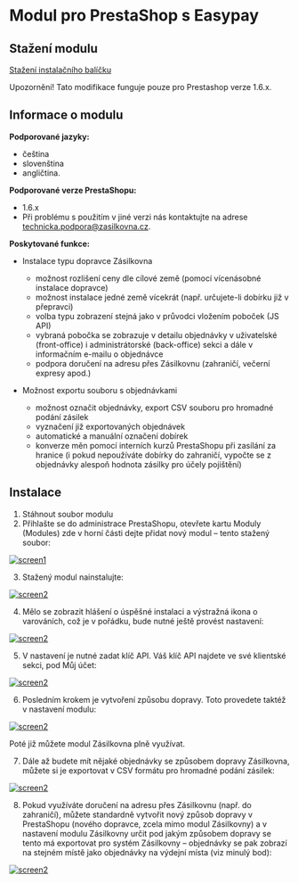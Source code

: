 # Modul pro PrestaShop s Easypay

## Stažení modulu
<a href="https://github.com/Zasilkovna/prestashop/raw/easypay/releases/packetery-latest-easypay.zip">Stažení instalačního balíčku</a>

Upozornění! Tato modifikace funguje pouze pro Prestashop verze 1.6.x.

## Informace o modulu

**Podporované jazyky:**

* čeština
* slovenština
* angličtina.

**Podporované verze PrestaShopu:**

* 1.6.x
* Při problému s použitím v jiné verzi nás kontaktujte na adrese technicka.podpora@zasilkovna.cz.

**Poskytované funkce:**

* Instalace typu dopravce Zásilkovna
  * možnost rozlišení ceny dle cílové země (pomocí vícenásobné instalace dopravce)
  * možnost instalace jedné země vícekrát (např. určujete-li dobírku již v přepravci)
  * volba typu zobrazení stejná jako v průvodci vložením poboček (JS API)
  * vybraná pobočka se zobrazuje v detailu objednávky v uživatelské (front-office) i administrátorské (back-office) sekci a dále v informačním e-mailu o objednávce
  * podpora doručení na adresu přes Zásilkovnu (zahraničí, večerní expresy apod.)

* Možnost exportu souboru s objednávkami
  * možnost označit objednávky, export CSV souboru pro hromadné podání zásilek
  * vyznačení již exportovaných objednávek
  * automatické a manuální označení dobírek
  * konverze měn pomocí interních kurzů PrestaShopu při zasílání za hranice (i pokud nepoužíváte dobírky do zahraničí, vypočte se z objednávky alespoň hodnota zásilky pro účely pojištění)

## Instalace
1. Stáhnout soubor modulu
2. Přihlašte se do administrace PrestaShopu, otevřete kartu Moduly (Modules) zde v horní části dejte přidat nový modul – tento stažený soubor:

  [![screen1](https://raw.githubusercontent.com/Zasilkovna/prestashop/master/doc/img/1-stazeni.png)](https://raw.githubusercontent.com/Zasilkovna/prestashop/master/doc/img/1-stazeni.png)

3. Stažený modul nainstalujte:

  [![screen2](https://raw.githubusercontent.com/Zasilkovna/prestashop/master/doc/img/2-instalace.png)](https://raw.githubusercontent.com/Zasilkovna/prestashop/master/doc/img/2-instalace.png)

4. Mělo se zobrazit hlášení o úspěšné instalaci a výstražná ikona o varováních, což je v pořádku, bude nutné ještě provést nastavení:

  [![screen2](https://raw.githubusercontent.com/Zasilkovna/prestashop/master/doc/img/3-nainstalovano-varovani.png)](https://raw.githubusercontent.com/Zasilkovna/prestashop/master/doc/img/3-nainstalovano-varovani.png)

5. V nastavení je nutné zadat klíč API. Váš klíč API najdete ve své klientské sekci, pod Můj účet:

  [![screen2](https://raw.githubusercontent.com/Zasilkovna/prestashop/master/doc/img/4-klic-api.png)](https://raw.githubusercontent.com/Zasilkovna/prestashop/master/doc/img/4-klic-api.png)

6. Posledním krokem je vytvoření způsobu dopravy. Toto provedete taktéž v nastavení modulu:

  [![screen2](https://raw.githubusercontent.com/Zasilkovna/prestashop/master/doc/img/5-zpusob-dopravy.png)](https://raw.githubusercontent.com/Zasilkovna/prestashop/master/doc/img/5-zpusob-dopravy.png)

  Poté již můžete modul Zásilkovna plně využívat.

7. Dále až budete mít nějaké objednávky se způsobem dopravy Zásilkovna, můžete si je exportovat v CSV formátu pro hromadné podání zásilek:

  [![screen2](https://raw.githubusercontent.com/Zasilkovna/prestashop/master/doc/img/6-export-objednavek.png)](https://raw.githubusercontent.com/Zasilkovna/prestashop/master/doc/img/6-export-objednavek.png)

8. Pokud využíváte doručení na adresu přes Zásilkovnu (např. do zahraničí), můžete standardně vytvořit nový způsob dopravy v PrestaShopu (nového dopravce, zcela mimo modul Zásilkovny) a v nastavení modulu Zásilkovny určit pod jakým způsobem dopravy se tento má exportovat pro systém Zásilkovny – objednávky se pak zobrazí na stejném místě jako objednávky na výdejní místa (viz minulý bod):

  [![screen2](https://raw.githubusercontent.com/Zasilkovna/prestashop/master/doc/img/7-doruceni-na-adresu.png)](https://raw.githubusercontent.com/Zasilkovna/prestashop/master/doc/img/7-doruceni-na-adresu.png)
